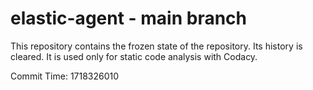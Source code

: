 # elastic-agent - main branch

This repository contains the frozen state of the repository.
Its history is cleared. It is used only for static code
analysis with Codacy.

Commit Time: 1718326010